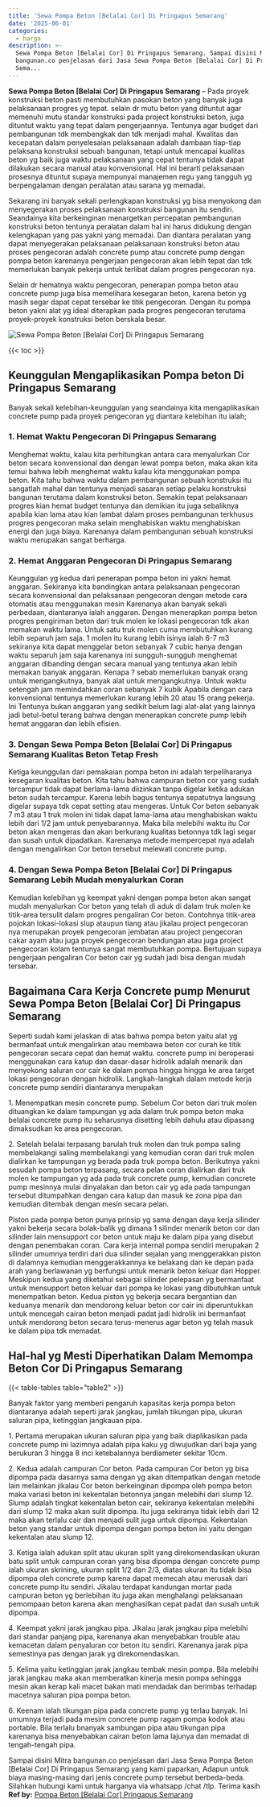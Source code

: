 ```yaml
---
title: 'Sewa Pompa Beton [Belalai Cor] Di Pringapus Semarang'
date: '2025-06-01'
categories:
  - harga
description: >-
  Sewa Pompa Beton [Belalai Cor] Di Pringapus Semarang. Sampai disini Mitra
  bangunan.co penjelasan dari Jasa Sewa Pompa Beton [Belalai Cor] Di Pringapus
  Sema...
---
```


**Sewa Pompa Beton \[Belalai Cor\] Di Pringapus Semarang** – Pada proyek konstruksi beton pasti membutuhkan pasokan beton yang banyak juga pelaksanaan progres yg tepat. selain dr mutu beton yang dituntut agar memenuhi mutu standar konstruksi pada project konstruksi beton, juga dituntut waktu yang tepat dalam pengerjaannya. Tentunya agar budget dari pembangunan tdk membengkak dan tdk menjadi mahal. Kwalitas dan kecepatan dalam penyelesaian pelaksanaan adalah dambaan tiap-tiap pelaksana konstruksi sebuah bangunan, tetapi untuk mencapai kualitas beton yg baik juga waktu pelaksanaan yang cepat tentunya tidak dapat dilakukan secara manual atau konvensional. Hal ini berarti pelaksanaan prosesnya dituntut supaya mempunyai manajemen regu yang tangguh yg berpengalaman dengan peralatan atau sarana yg memadai.

Sekarang ini banyak sekali perlengkapan konstruksi yg bisa menyokong dan menyegerakan proses pelaksanaan konstruksi bangunan itu sendiri. Seandainya kita berkeinginan menargetkan percepatan pembangunan konstruksi beton tentunya peralatan dalam hal ini harus didukung dengan kelengkapan yang pas yakni yang memadai. Dan diantara peralatan yang dapat menyegerakan pelaksanaan pelaksanaan konstruksi beton atau proses pengecoran adalah concrete pump atau concrete pump dengan pompa beton karenanya pengerjaan pengecoran akan lebih tepat dan tdk memerlukan banyak pekerja untuk terlibat dalam progres pengecoran nya.

Selain dr hematnya waktu pengecoran, penerapan pompa beton atau concrete pump juga bisa memelihara kesegaran beton, karena beton yg masih segar dapat cepat tersebar ke titik pengecoran. Dengan itu pompa beton yakni alat yg ideal diterapkan pada progres pengecoran terutama proyek-proyek konstruksi beton berskala besar.

![Sewa Pompa Beton [Belalai Cor] Di Pringapus Semarang](/images/sewa-concrete-pump-34.png)

{{< toc >}}

## Keunggulan Mengaplikasikan Pompa beton Di Pringapus Semarang

Banyak sekali kelebihan-keunggulan yang seandainya kita mengaplikasikan concrete pump pada proyek pengecoran yg diantara kelebihan itu ialah;

### 1\. Hemat Waktu Pengecoran Di Pringapus Semarang

Menghemat waktu, kalau kita perhitungkan antara cara menyalurkan Cor beton secara konvensional dan dengan lewat pompa beton, maka akan kita temui bahwa lebih menghemat waktu kalau kita menggunakan pompa beton. Kita tahu bahwa waktu dalam pembangunan sebuah konstruksi itu sangatlah mahal dan tentunya menjadi sasaran setiap pelaku konstruksi bangunan terutama dalam konstruksi beton. Semakin tepat pelaksanaan progres kian hemat budget tentunya dan demikian itu juga sebaliknya apabila kian lama atau kian lambat dalam proses pembangunan terkhusus progres pengecoran maka selain menghabiskan waktu menghabiskan energi dan juga biaya. Karenanya dalam pembangunan sebuah konstruksi waktu merupakan sangat berharga.

### 2\. Hemat Anggaran Pengecoran Di Pringapus Semarang

Keunggulan yg kedua dari penerapan pompa beton ini yakni hemat anggaran. Sekiranya kita bandingkan antara pelaksanaan pengecoran secara konvensional dan pelaksanaan pengecoran dengan metode cara otomatis atau menggunakan mesin Karenanya akan banyak sekali perbedaan, diantaranya ialah anggaran. Dengan menerapkan pompa beton progres pengiriman beton dari truk molen ke lokasi pengecoran tdk akan memakan waktu lama. Untuk satu truk molen cuma membutuhkan kurang lebih separuh jam saja. 1 molen itu kurang lebih isinya ialah 6-7 m3 sekiranya kita dapat menggelar beton sebanyak 7 cubic hanya dengan waktu separuh jam saja karenanya ini sungguh-sungguh menghemat anggaran dibanding dengan secara manual yang tentunya akan lebih memakan banyak anggaran. Kenapa ? sebab memerlukan banyak orang untuk mengangkutnya, banyak alat untuk mengangkutnya. Untuk waktu setengah jam memindahkan coran sebanyak 7 kubik Apabila dengan cara konvensional tentunya memerlukan kurang lebih 20 atau 15 orang pekerja. Ini Tentunya bukan anggaran yang sedikit belum lagi alat-alat yang lainnya jadi betul-betul terang bahwa dengan menerapkan concrete pump lebih hemat anggaran dan lebih efisien.

### 3\. Dengan Sewa Pompa Beton \[Belalai Cor\] Di Pringapus Semarang Kualitas Beton Tetap Fresh

Ketiga keunggulan dari pemakaian pompa beton ini adalah terpeliharanya kesegaran kualitas beton. Kita tahu bahwa campuran beton cor yang sudah tercampur tidak dapat berlama-lama diizinkan tanpa digelar ketika adukan beton sudah tercampur. Karena lebih bagus tentunya sepatutnya langsung digelar supaya tdk cepat setting atau mengeras. Untuk Cor beton sebanyak 7 m3 atau 1 truk molen ini tidak dapat lama-lama atau menghabiskan waktu lebih dari 1/2 jam untuk penyebarannya. Maka bila melebihi waktu itu Cor beton akan mengeras dan akan berkurang kualitas betonnya tdk lagi segar dan susah untuk dipadatkan. Karenanya metode mempercepat nya adalah dengan mengalirkan Cor beton tersebut melewati concrete pump.

### 4\. Dengan Sewa Pompa Beton \[Belalai Cor\] Di Pringapus Semarang Lebih Mudah menyalurkan Coran

Kemudian kelebihan yg keempat yakni dengan pompa beton akan sangat mudah menyalurkan Cor beton yang telah di aduk di dalam truk molen ke titik-area tersulit dalam progres pengaliran Cor beton. Contohnya titik-area pojokan lokasi-lokasi slup ataupun tiang atau jikalau project pengecoran nya merupakan proyek pengecoran jembatan atau project pengecoran cakar ayam atau juga proyek pengecoran bendungan atau juga project pengecoran kolam tentunya sangat membutuhkan pompa. Bertujuan supaya pengerjaan pengaliran Cor beton cair yg sudah jadi bisa dengan mudah tersebar.

## Bagaimana Cara Kerja Concrete pump Menurut Sewa Pompa Beton \[Belalai Cor\] Di Pringapus Semarang

Seperti sudah kami jelaskan di atas bahwa pompa beton yaitu alat yg bermanfaat untuk mengalirkan atau membawa beton cor curah ke titik pengecoran secara cepat dan hemat waktu. concrete pump ini beroperasi menggunakan cara katup dan dasar-dasar hidrolik adalah menarik dan menyokong saluran cor cair ke dalam pompa hingga hingga ke area target lokasi pengecoran dengan hidrolik. Langkah-langkah dalam metode kerja concrete pump sendiri diantaranya merupakan

1\. Menempatkan mesin concrete pump. Sebelum Cor beton dari truk molen dituangkan ke dalam tampungan yg ada dalam truk pompa beton maka belalai concrete pump itu seharusnya disetting lebih dahulu atau dipasang dimaksudkan ke area pengecoran.

2\. Setelah belalai terpasang barulah truk molen dan truk pompa saling membelakangi saling membelakangi yang kemudian coran dari truk molen dialirkan ke tampungan yg berada pada truk pompa beton. Berikutnya yakni sesudah pompa beton terpasang, secara pelan coran dialirkan dari truk molen ke tampungan yg ada pada truk concrete pump, kemudian concrete pump mesinnya mulai dinyalakan dan beton cair yg ada pada tampungan tersebut ditumpahkan dengan cara katup dan masuk ke zona pipa dan kemudian ditembak dengan mesin secara pelan.

Piston pada pompa beton punya prinsip yg sama dengan daya kerja silinder yakni bekerja secara bolak-balik yg dimana 1 silinder menarik beton cor dan silinder lain mensupport cor beton untuk maju ke dalam pipa yang disebut dengan penembakan coran. Cara kerja internal pompa sendiri merupakan 2 silinder umumnya terdiri dari dua silinder sejalan yang menggerakkan piston di dalamnya kemudian menggerakkannya ke belakang dan ke depan pada arah yang berlawanan yg berfungsi untuk menarik beton keluar dari Hopper. Meskipun kedua yang diketahui sebagai silinder pelepasan yg bermanfaat untuk mensupport beton keluar dari pompa ke lokasi yang dibutuhkan untuk menempatkan beton. Kedua piston yg bekerja secara bergantian dan keduanya menarik dan mendorong keluar beton cor cair ini diperuntukkan untuk mencegah cairan beton menjadi padat jadi hidrolik ini bermanfaat untuk mendorong beton secara terus-menerus agar beton yg telah masuk ke dalam pipa tdk memadat.

## Hal-hal yg Mesti Diperhatikan Dalam Memompa Beton Cor Di Pringapus Semarang

{{< table-tables table="table2" >}}

Banyak faktor yang memberi pengaruh kapasitas kerja pompa beton diantaranya adalah seperti jarak jangkau, jumlah tikungan pipa, ukuran saluran pipa, ketinggian jangkauan pipa.

1\. Pertama merupakan ukuran saluran pipa yang baik diaplikasikan pada concrete pump ini lazimnya adalah pipa kaku yg diwujudkan dari baja yang berukuran 3 hingga 8 inci ketebalannya berdiameter sekitar 10cm.

2\. Kedua adalah campuran Cor beton. Pada campuran Cor beton yg bisa dipompa pada dasarnya sama dengan yg akan ditempatkan dengan metode lain melainkan jikalau Cor beton berkeinginan dipompa oleh pompa beton maka variasi beton ini kekentalan betonnya jangan melebihi dari slump 12. Slump adalah tingkat kekentalan beton cair, sekiranya kekentalan melebihi dari slump 12 maka akan sulit dipompa. Itu juga sekiranya tidak lebih dari 12 maka akan terlalu cair dan menjadi sulit juga untuk dipompa. Kekentalan beton yang standar untuk dipompa dengan pompa beton ini yaitu dengan kekentalan atau slump 12.

3\. Ketiga ialah adukan split atau ukuran split yang direkomendasikan ukuran batu split untuk campuran coran yang bisa dipompa dengan concrete pump ialah ukuran skrining, ukuran split 1/2 dan 2/3, diatas ukuran itu tidak bisa dipompa oleh concrete pump karena dapat memecah atau merusak dari concrete pump itu sendiri. Jikalau terdapat kandungan mortar pada campuran beton yg berlebihan itu juga akan menghalangi pelaksanaan pemompaan beton karena akan menghasilkan cepat padat dan susah untuk dipompa.

4\. Keempat yakni jarak jangkau pipa. Jikalau jarak jangkau pipa melebihi dari standar panjang pipa, karenanya akan menyebabkan trouble atau kemacetan dalam penyaluran cor beton itu sendiri. Karenanya jarak pipa semestinya pas dengan jarak yg direkomendasikan.

5\. Kelima yaitu ketinggian jarak jangkau tembak mesin pompa. Bila melebihi jarak jangkau maka akan memberatkan kinerja mesin pompa sehingga mesin akan kerap kali macet bakan mati mendadak dan berimbas terhadap macetnya saluran pipa pompa beton.

6\. Keenam ialah tikungan pipa pada concrete pump yg terlau banyak. Ini umumnya terjadi pada mesim concrete pump ragam pompa kodok atau portable. Bila terlalu bnanyak sambungan pipa atau tikungan pipa karenanya bisa menyebabkan cairan beton lama lajunya dan memadat di tengah-tengah pipa.

Sampai disini Mitra bangunan.co penjelasan dari Jasa Sewa Pompa Beton \[Belalai Cor\] Di Pringapus Semarang yang kami paparkan, Adapun untuk biaya masing-masing dari jenis concrete pump tersebut berbeda-beda. Silahkan hubungi kami untuk harganya via whatsapp /chat /tlp. Terima kasih
**Ref by:** [Pompa Beton [Belalai Cor] Pringapus Semarang](https://id.wikipedia.org/wiki/Pompa)
